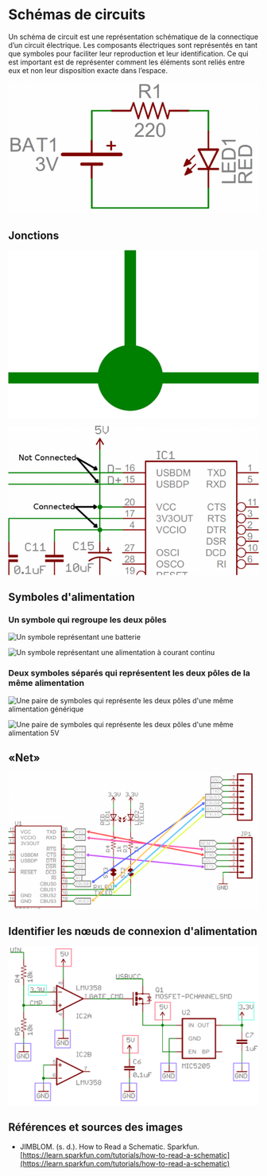 # Schémas de circuits

Un schéma de circuit est une représentation schématique de la connectique d’un circuit électrique. Les composants électriques sont représentés en tant que symboles pour faciliter leur reproduction et leur identification. Ce qui est important est de représenter comment les éléments sont reliés entre eux et non leur disposition exacte dans l’espace. 

![Un schéma de circuit (JIMBLOM, s. d.)](./schema.png)


## Jonctions

![Symbole pour une jonction (JIMBLOM, s. d.)](./jonction.png)

![Les jonctions indiquent quels câbles sont connectés (JIMBLOM, s. d.)](./jonction_connection.png)

## Symboles d'alimentation

### Un symbole qui regroupe les deux pôles

![Un symbole représentant une batterie](./symbole_alimentation_batterie.svg)

![Un symbole représentant une alimentation à courant continu](./symbole_alimentation_cc.svg)

### Deux symboles séparés qui représentent les deux pôles de la même alimentation

![Une paire de symboles qui représente les deux pôles d'une même alimentation générique](./symbole_alimentation_paire_v+.svg)

![Une paire de symboles qui représente les deux pôles d'une même alimentation 5V](./symbole_alimentation_paire_5v.svg)

## «Net»

![Les «nets» sont des connexions «sans-fil» (JIMBLOM, s. d.)](./net.png)

## Identifier les nœuds de connexion d'alimentation

![Trois nœuds de connexion d'alimentation : GND, 3.3V et 5V (JIMBLOM, s. d.)](./nodes_alimentation.png)


## Références et sources des images


* JIMBLOM. (s. d.). How to Read a Schematic. Sparkfun. [https://learn.sparkfun.com/tutorials/how-to-read-a-schematic](https://learn.sparkfun.com/tutorials/how-to-read-a-schematic)
